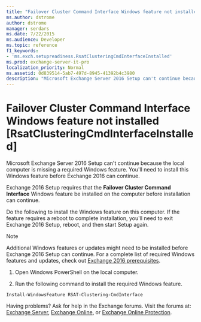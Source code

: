 ```yaml
---
title: "Failover Cluster Command Interface Windows feature not installed [RsatClusteringCmdInterfaceInstalled]"
ms.author: dstrome
author: dstrome
manager: serdars
ms.date: 7/22/2015
ms.audience: Developer
ms.topic: reference
f1_keywords:
- 'ms.exch.setupreadiness.RsatClusteringCmdInterfaceInstalled'
ms.prod: exchange-server-it-pro
localization_priority: Normal
ms.assetid: 0d839514-5ab7-497d-8945-41392b4c3980
description: "Microsoft Exchange Server 2016 Setup can't continue because the local computer is missing a required Windows feature. You'll need to install this Windows feature before Exchange 2016 can continue."
---
```


# Failover Cluster Command Interface Windows feature not installed [RsatClusteringCmdInterfaceInstalled]

Microsoft Exchange Server 2016 Setup can't continue because the local computer is missing a required Windows feature. You'll need to install this Windows feature before Exchange 2016 can continue.
  
Exchange 2016 Setup requires that the **Failover Cluster Command Interface** Windows feature be installed on the computer before installation can continue.
  
Do the following to install the Windows feature on this computer. If the feature requires a reboot to complete installation, you'll need to exit Exchange 2016 Setup, reboot, and then start Setup again.
  
> [!NOTE]
> Additional Windows features or updates might need to be installed before Exchange 2016 Setup can continue. For a complete list of required Windows features and updates, check out [Exchange 2016 prerequisites](../../plan-and-deploy/prerequisites.md).
  
1. Open Windows PowerShell on the local computer.
    
2. Run the following command to install the required Windows feature.
    
  ```
  Install-WindowsFeature RSAT-Clustering-CmdInterface
  ```

Having problems? Ask for help in the Exchange forums. Visit the forums at: [Exchange Server](https://go.microsoft.com/fwlink/p/?linkId=60612), [Exchange Online](https://go.microsoft.com/fwlink/p/?linkId=267542), or [Exchange Online Protection](https://go.microsoft.com/fwlink/p/?linkId=285351).
